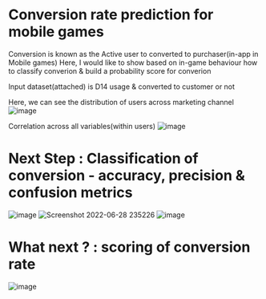 # Conversion rate prediction for mobile games

Conversion is known as the Active user to converted to purchaser(in-app in Mobile games)
Here, I would like to show based on in-game behaviour how to classify converion & build a probability score for converion

Input dataset(attached) is D14 usage & converted to customer or not

Here, we can see the distribution of users across marketing channel
![image](https://user-images.githubusercontent.com/4746631/176254246-88138c39-e92e-466e-8b36-5554408e9b26.png)

Correlation across all variables(within users)
![image](https://user-images.githubusercontent.com/4746631/176254397-0f4af1f2-5dcd-4f25-9dc8-c0346fa6fa9a.png)


# Next Step : Classification of conversion - accuracy, precision & confusion metrics

![image](https://user-images.githubusercontent.com/4746631/176254928-c7657a9c-8948-4f54-9d99-a4d4a9f6e744.png) 
![Screenshot 2022-06-28 235226](https://user-images.githubusercontent.com/4746631/176255335-b1b9de21-752a-4df9-b208-1da2ca81ac00.png)
![image](https://user-images.githubusercontent.com/4746631/176255166-ad6ca862-ee38-448a-93e7-36385ea6b445.png)

# What next ? : scoring of conversion rate

![image](https://user-images.githubusercontent.com/4746631/176255699-5e09d2d1-f41b-44c7-a0fd-6ff0d972bfb8.png)


